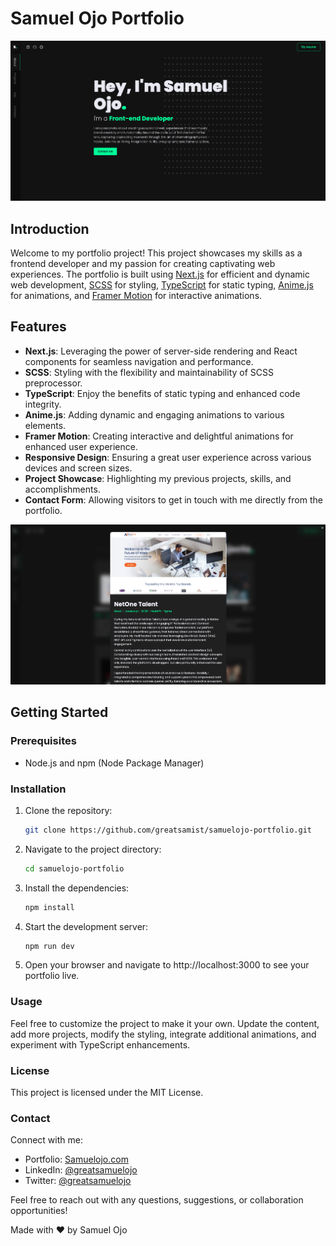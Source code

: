 # Samuel Ojo Portfolio

![Homepage](.docs/home.png)

## Introduction

Welcome to my portfolio project! This project showcases my skills as a frontend developer and my passion for creating captivating web experiences. The portfolio is built using [Next.js](https://nextjs.org/) for efficient and dynamic web development, [SCSS](https://sass-lang.com/) for styling, [TypeScript](https://www.typescriptlang.org/) for static typing, [Anime.js](https://animejs.com/) for animations, and [Framer Motion](https://www.framer.com/motion/) for interactive animations.

## Features

- **Next.js**: Leveraging the power of server-side rendering and React components for seamless navigation and performance.
- **SCSS**: Styling with the flexibility and maintainability of SCSS preprocessor.
- **TypeScript**: Enjoy the benefits of static typing and enhanced code integrity.
- **Anime.js**: Adding dynamic and engaging animations to various elements.
- **Framer Motion**: Creating interactive and delightful animations for enhanced user experience.
- **Responsive Design**: Ensuring a great user experience across various devices and screen sizes.
- **Project Showcase**: Highlighting my previous projects, skills, and accomplishments.
- **Contact Form**: Allowing visitors to get in touch with me directly from the portfolio.

![Project Showcase](.docs/showcase.png)

## Getting Started

### Prerequisites

- Node.js and npm (Node Package Manager)

### Installation

1. Clone the repository:

   ```bash
   git clone https://github.com/greatsamist/samuelojo-portfolio.git
   ```

2. Navigate to the project directory:
   ```bash
   cd samuelojo-portfolio
   ```
3. Install the dependencies:
   ```bash
   npm install
   ```
4. Start the development server:
   ```bash
   npm run dev
   ```
5. Open your browser and navigate to http://localhost:3000 to see your portfolio live.

### Usage

Feel free to customize the project to make it your own. Update the content, add more projects, modify the styling, integrate additional animations, and experiment with TypeScript enhancements.

### License

This project is licensed under the MIT License.

### Contact

Connect with me:

- Portfolio: [Samuelojo.com](https://samuelojo.vercel.app)
- LinkedIn: [@greatsamuelojo](https://www.linkedin.com/in/greatsamuelojo/)
- Twitter: [@greatsamuelojo](https://twitter.com/greatsamuelojo)

Feel free to reach out with any questions, suggestions, or collaboration opportunities!

Made with ❤️ by Samuel Ojo
